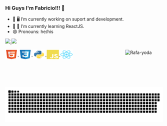 ### Hi Guys I'm Fabricio!!! 👋

- 🔭 🖥️ I’m currently working on suport and development.
- 🌱 📖 I’m currently learning ReactJS.
- 😄 Pronouns: he/his

<div>
  <a href="https://github.com/tfabriciob">
  <img height="180em" src="https://github-readme-stats.vercel.app/api?username=tfabriciob&show_icons=true&theme=omni&include_all_commits=true&count_private=true"/>
  <img height="180em" src="https://github-readme-stats.vercel.app/api/top-langs/?username=tfabriciob&layout=compact&langs_count=7&theme=omni"/>
</div>

<div style="display: inline_block"><br>
  <img align="center" alt="Rafa-HTML" height="30" width="40" src="https://raw.githubusercontent.com/devicons/devicon/master/icons/html5/html5-original.svg">
  <img align="center" alt="Rafa-CSS" height="30" width="40" src="https://raw.githubusercontent.com/devicons/devicon/master/icons/css3/css3-original.svg">
  <img align="center" alt="Rafa-Python" height="30" width="40" src="https://raw.githubusercontent.com/devicons/devicon/master/icons/python/python-original.svg">  
  <img align="center" alt="Rafa-Js" height="30" width="40" src="https://raw.githubusercontent.com/devicons/devicon/master/icons/javascript/javascript-plain.svg">
  <img align="center" alt="Rafa-React" height="30" width="40" src="https://raw.githubusercontent.com/devicons/devicon/master/icons/react/react-original.svg">
  <img align="right" alt="Rafa-yoda" height="120" width="120" src="https://media.discordapp.net/attachments/803773442184052757/871424526012006410/unknown.png?width=443&height=406">
</div>

##
 
<div>
  
  ![Snake animation](https://github.com/tfabriciob/tfabriciob/blob/output/github-contribution-grid-snake.svg)
 
</div>
